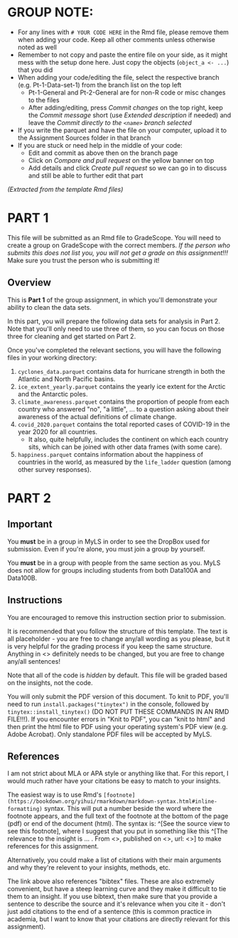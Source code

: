 # GROUP NOTE: 
- For any lines with `# YOUR CODE HERE` in the Rmd file, please remove them when adding your code. Keep all other comments unless otherwise noted as well
- Remember to not copy and paste the entire file on your side, as it might mess with the setup done here. Just copy the objects (`object_a <- ...`) that you did
- When adding your code/editing the file, select the respective branch (e.g. Pt-1-Data-set-1) from the branch list on the top left
    + Pt-1-General and Pt-2-General are for non-R code or misc changes to the files
    + After adding/editing, press _Commit changes_ on the top right, keep the _Commit message_ short (use _Extended description_ if needed) and leave the _Commit directly to the `<name>` branch selected_
- If you write the parquet and have the file on your computer, upload it to the Assignment Sources folder in that branch
- If you are stuck or need help in the middle of your code:
    + Edit and commit as above then on the branch page
    + Click on _Compare and pull request_ on the yellow banner on top
    + Add details and click _Create pull request_ so we can go in to discuss and still be able to further edit that part


_(Extracted from the template Rmd files)_
# PART 1

This file will be submitted as an Rmd file to GradeScope. You will need to create a group on GradeScope with the correct members. *If the person who submits this does not list you, you will not get a grade on this assignment!!!* Make sure you trust the person who is submitting it!

## Overview

This is **Part 1** of the group assignment, in which you'll demonstrate your ability to clean the data sets.

In this part, you will prepare the following data sets for analysis in Part 2. Note that you'll only need to use three of them, so you can focus on those three for cleaning and get started on Part 2.

Once you've completed the relevant sections, you will have the following files in your working directory:

1. `cyclones_data.parquet` contains data for hurricane strength in both the Atlantic and North Pacific basins.
2. `ice_extent_yearly.parquet` contains the yearly ice extent for the Arctic and the Antarctic poles.
3. `climate_awareness.parquet` contains the proportion of people from each country who answered "no", "a little", ... to a question asking about their awareness of the actual definitions of climate change.
4. `covid_2020.parquet` contains the total reported cases of COVID-19 in the year 2020 for all countries.
    - It also, quite helpfully, includes the continent on which each country sits, which can be joined with other data frames (with some care).
5. `happiness.parquet` contains information about the happiness of countries in the world, as measured by the `life_ladder` question (among other survey responses).



# PART 2

## Important

You **must** be in a group in MyLS in order to see the DropBox used for submission. Even if you're alone, you must join a group by yourself.

You **must** be in a group with people from the same section as you. MyLS does not allow for groups including students from both Data100A and Data100B.

## Instructions

You are encouraged to remove this instruction section prior to submission.

It is recommended that you follow the structure of this template. The text is all placeholder - you are free to change any/all wording as you please, but it is very helpful for the grading process if you keep the same structure. Anything in <<double angle brackets>> definitely needs to be changed, but you are free to change any/all sentences!

Note that all of the code is *hidden* by default. This file will be graded based on the insights, not the code.

You will only submit the PDF version of this document. To knit to PDF, you'll need to run `install.packages("tinytex")` in the console, followed by `tinytex::install_tinytex()` (DO NOT PUT THESE COMMANDS IN AN RMD FILE!!!). If you encounter errors in "Knit to PDF", you can "knit to html" and then print the html file to PDF using your operating system's PDF view (e.g. Adobe Acrobat). Only standalone PDF files will be accepted by MyLS.

## References

I am not strict about MLA or APA style or anything like that. For this report, I would much rather have your citations be easy to match to your insights.

The easiest way is to use Rmd's `[footnote](https://bookdown.org/yihui/rmarkdown/markdown-syntax.html#inline-formatting)` syntax. This will put a number beside the word where the footnote appears, and the full text of the footnote at the bottom of the page (pdf) or end of the document (html). The syntax is: ^[See the source view to see this footnote], where I suggest that you put in something like this ^[The relevance to the insight is ... . From <<name of source and name of article>>, published on <<date>>, url: <<link to page>>] to make references for this assignment.

Alternatively, you could make a list of citations with their main arguments and why they're relevent to your insights, methods, etc.

The link above also references "bibtex" files. These are also extremely convenient, but have a steep learning curve and they make it difficult to tie them to an insight. If you use bibtext, then make sure that you provide a sentence to describe the source and it's relevance when you cite it - don't just add citations to the end of a sentence (this is common practice in academia, but I want to know that your citations are directly relevant for this assignment).
